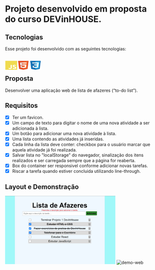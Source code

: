 # Projeto desenvolvido em proposta do curso DEVinHOUSE.

## Tecnologias
Esse projeto foi desenvolvido com as seguintes tecnologias:

<div style="display: inline_block"><br>

<img align="left" alt="Janine-Js" height="30" width="40" src="https://raw.githubusercontent.com/devicons/devicon/master/icons/javascript/javascript-plain.svg">

  <img align="left" alt="Janine-HTML" height="30" width="40" src="https://raw.githubusercontent.com/devicons/devicon/master/icons/html5/html5-original.svg">

  <img align="left" alt="Janine-CSS" height="30" width="40" src="https://raw.githubusercontent.com/devicons/devicon/master/icons/css3/css3-original.svg">

</div>
<br>

## Proposta

Desenvolver uma aplicação web de lista de afazeres (“to-do list”).

## Requisitos
- [x] Ter um favicon.
- [x] Um campo de texto para digitar o nome de uma nova atividade a ser adicionada à lista.
- [x] Um botão para adicionar uma nova atividade à lista.
- [x] Uma lista contendo as atividades já inseridas.
- [x] Cada linha da lista deve conter: checkbox para o usuário marcar que aquela atividade já foi realizada.
- [x] Salvar lista no "localStorage" do navegador, sinalização dos itens realizados e ser carregada sempre que a página for reaberta.
- [x] Box do container ser responsivel conforme adicionar novas tarefas.
- [x] Riscar a tarefa quando estiver concluida utilizando line-through.

## Layout e Demonstração

<div>
  <img src="./github/lista.jpeg " alt="layout-web" height="225">
  <img src="./github/Listas.gif" alt="demo-web" height="225">

</div>

